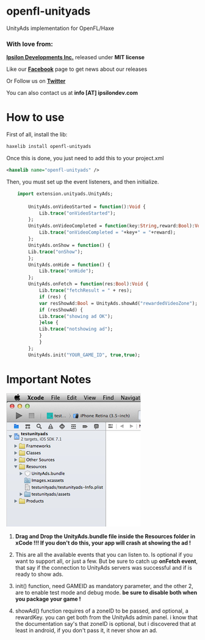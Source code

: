 # openfl-unityads
UnityAds implementation for OpenFL/Haxe

### With love from:

**[Ipsilon Developments Inc.](http://www.ipsilondev.com)** released under **MIT license**

Like our **[Facebook](http://www.facebook.com/ipsilondev)** page to get news about our releases

Or Follow us on **[Twitter](https://twitter.com/ipsilondev)**

You can also contact us at **info [AT] ipsilondev.com**

How to use
==========

First of all, install the lib:

```bash
haxelib install openfl-unityads
```

Once this is done, you just need to add this to your project.xml
```xml
<haxelib name="openfl-unityads" />
```
Then, you must set up the event listeners, and then initialize. 

```haxe    
    import extension.unityads.UnityAds;

		UnityAds.onVideoStarted = function():Void {
			Lib.trace("onVideoStarted");
		};
		UnityAds.onVideoCompleted = function(key:String,reward:Bool):Void {
			Lib.trace("onVideoCompleted = "+key+" = "+reward);
		};
		UnityAds.onShow = function() {
		Lib.trace("onShow");
		};
		UnityAds.onHide = function() {
			Lib.trace("onHide");
		};
		UnityAds.onFetch = function(res:Bool):Void {
			Lib.trace("fetchResult = " + res);
			if (res) {
			var resShowAd:Bool = UnityAds.showAd("rewardedVideoZone");
			if (resShowAd) {
			Lib.trace("showing ad OK");
			}else {
			Lib.trace("notshowing ad");
			}
			}
		};
		UnityAds.init("YOUR_GAME_ID", true,true);
```

Important Notes
==========

![](https://github.com/ipsilondev/openfl-unityads/blob/master/xcode-example.jpg?raw=true)

1) **Drag and Drop the UnityAds.bundle file inside the Resources folder in xCode !!! If you don't do this, your app will crash at showing the ad !**

2) This are all the available events that you can listen to. Is optional if you want to support all, or just a few. But be sure to catch up **onFetch event**, that say if the connection to UnityAds servers was successful and if is ready to show ads.

3) init() function, need GAMEID as mandatory parameter, and the other 2, are to enable test mode and debug mode. **be sure to disable both when you package your game !**

4) showAd() function requires of a zoneID to be passed, and optional, a rewardKey. you can get both from the UnityAds admin panel. i know that the documentation say's that zoneID is optional, but i discovered that at least in android, if you don't pass it, it never show an ad. 
